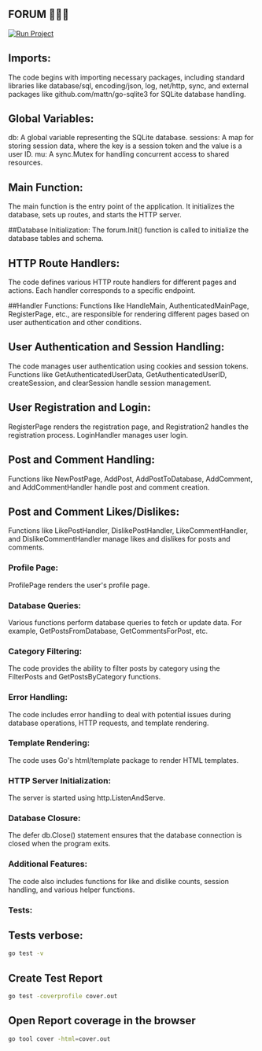 ## FORUM 👥🌐💬
[![Run Project](https://img.shields.io/badge/Run-Project-blue)](https://forum-d0sv.onrender.com)
## Imports:

The code begins with importing necessary packages, including standard libraries like database/sql, encoding/json, log, net/http, sync, and external packages like github.com/mattn/go-sqlite3 for SQLite database handling.

## Global Variables:

db: A global variable representing the SQLite database.
sessions: A map for storing session data, where the key is a session token and the value is a user ID.
mu: A sync.Mutex for handling concurrent access to shared resources.

## Main Function:

The main function is the entry point of the application.
It initializes the database, sets up routes, and starts the HTTP server.

##Database Initialization:
The forum.Init() function is called to initialize the database tables and schema.

## HTTP Route Handlers:

The code defines various HTTP route handlers for different pages and actions. Each handler corresponds to a specific endpoint.

##Handler Functions:
Functions like HandleMain, AuthenticatedMainPage, RegisterPage, etc., are responsible for rendering different pages based on user authentication and other conditions.

## User Authentication and Session Handling:

The code manages user authentication using cookies and session tokens. Functions like GetAuthenticatedUserData, GetAuthenticatedUserID, createSession, and clearSession handle session management.

## User Registration and Login:

RegisterPage renders the registration page, and Registration2 handles the registration process.
LoginHandler manages user login.

## Post and Comment Handling:

Functions like NewPostPage, AddPost, AddPostToDatabase, AddComment, and AddCommentHandler handle post and comment creation.

## Post and Comment Likes/Dislikes:

Functions like LikePostHandler, DislikePostHandler, LikeCommentHandler, and DislikeCommentHandler manage likes and dislikes for posts and comments.

### Profile Page:

ProfilePage renders the user's profile page.

### Database Queries:

Various functions perform database queries to fetch or update data. For example, GetPostsFromDatabase, GetCommentsForPost, etc.

### Category Filtering:

The code provides the ability to filter posts by category using the FilterPosts and GetPostsByCategory functions.

### Error Handling:

The code includes error handling to deal with potential issues during database operations, HTTP requests, and template rendering.

### Template Rendering:

The code uses Go's html/template package to render HTML templates.

### HTTP Server Initialization:

The server is started using http.ListenAndServe.

### Database Closure:

The defer db.Close() statement ensures that the database connection is closed when the program exits.

### Additional Features:

The code also includes functions for like and dislike counts, session handling, and various helper functions.

### Tests:

## Tests verbose:

```bash
go test -v
```

## Create Test Report

```bash
go test -coverprofile cover.out
```

## Open Report coverage in the browser

```bash
go tool cover -html=cover.out
```
